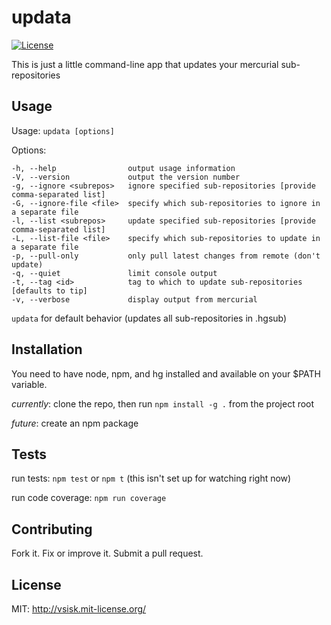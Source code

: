 # updata

[![License](
http://img.shields.io/:license-mit-blue.svg?style=flat-square)](
http://vsisk.mit-license.org)

This is just a little command-line app that updates your mercurial sub-repositories

## Usage
Usage: `updata [options]`

  Options:

    -h, --help                output usage information
    -V, --version             output the version number
    -g, --ignore <subrepos>   ignore specified sub-repositories [provide comma-separated list]
    -G, --ignore-file <file>  specify which sub-repositories to ignore in a separate file
    -l, --list <subrepos>     update specified sub-repositories [provide comma-separated list]
    -L, --list-file <file>    specify which sub-repositories to update in a separate file
    -p, --pull-only           only pull latest changes from remote (don't update)
    -q, --quiet               limit console output
    -t, --tag <id>            tag to which to update sub-repositories [defaults to tip]
    -v, --verbose             display output from mercurial


`updata` for default behavior (updates all sub-repositories in .hgsub)

## Installation
You need to have node, npm, and hg installed and available on your $PATH variable.

*currently*: clone the repo, then run `npm install -g .` from the project root

*future*: create an npm package

## Tests
run tests: `npm test` or `npm t` (this isn't set up for watching right now)

run code coverage: `npm run coverage`

## Contributing
Fork it. Fix or improve it. Submit a pull request.

## License
MIT: http://vsisk.mit-license.org/

